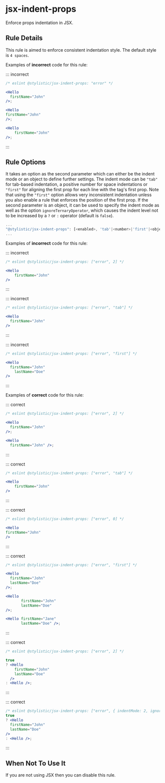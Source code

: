 # jsx-indent-props

Enforce props indentation in JSX.

## Rule Details

This rule is aimed to enforce consistent indentation style. The default style is `4 spaces`.

Examples of **incorrect** code for this rule:

::: incorrect

```jsx
/* eslint @stylistic/jsx-indent-props: "error" */

<Hello
  firstName="John"
/>;

<Hello
firstName="John"
/>;

<Hello
	firstName="John"
/>;
```

:::

## Rule Options

It takes an option as the second parameter which can either be the indent mode or an object to define further settings.
The indent mode can be `"tab"` for tab-based indentation, a positive number for space indentations or `"first"` for aligning the first prop for each line with the tag's first prop.
Note that using the `"first"` option allows very inconsistent indentation unless you also enable a rule that enforces the position of the first prop.
If the second parameter is an object, it can be used to specify the indent mode as well as the option `ignoreTernaryOperator`, which causes the indent level not to be increased by a `?` or `:` operator (default is `false`).

```js
...
"@stylistic/jsx-indent-props": [<enabled>, 'tab'|<number>|'first'|<object>]
...
```

Examples of **incorrect** code for this rule:

::: incorrect

```jsx
/* eslint @stylistic/jsx-indent-props: ["error", 2] */

<Hello
    firstName="John"
/>
```

:::

::: incorrect

```jsx
/* eslint @stylistic/jsx-indent-props: ["error", "tab"] */

<Hello
  firstName="John"
/>
```

:::

::: incorrect

```jsx
/* eslint @stylistic/jsx-indent-props: ["error", "first"] */

<Hello
  firstName="John"
    lastName="Doe"
/>
```

:::

Examples of **correct** code for this rule:

::: correct

```jsx
/* eslint @stylistic/jsx-indent-props: ["error", 2] */

<Hello
  firstName="John"
/>;

<Hello
  firstName="John" />;
```

:::

::: correct

```jsx
/* eslint @stylistic/jsx-indent-props: ["error", "tab"] */

<Hello
	firstName="John"
/>
```

:::

::: correct

```jsx
/* eslint @stylistic/jsx-indent-props: ["error", 0] */

<Hello
firstName="John"
/>
```

:::

::: correct

```jsx
/* eslint @stylistic/jsx-indent-props: ["error", "first"] */

<Hello
  firstName="John"
  lastName="Doe"
/>;

<Hello
       firstName="John"
       lastName="Doe"
/>;

<Hello firstName="Jane"
       lastName="Doe" />;
```

:::

::: correct

```jsx
/* eslint @stylistic/jsx-indent-props: ["error", 2] */

true
? <Hello
    firstName="John"
    lastName="Doe"
  />
: <Hello />;
```

:::

::: correct

```jsx
/* eslint @stylistic/jsx-indent-props: ["error", { indentMode: 2, ignoreTernaryOperator: true }] */
true
? <Hello
  firstName="John"
  lastName="Doe"
/>
: <Hello />;
```

:::

## When Not To Use It

If you are not using JSX then you can disable this rule.
